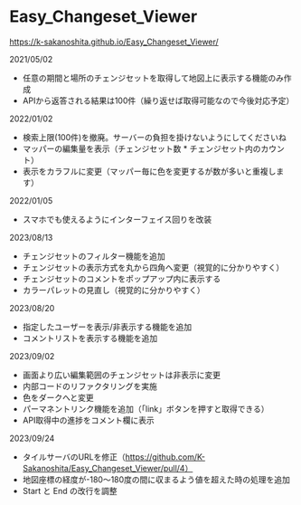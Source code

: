 # Easy_Changeset_Viewer
https://k-sakanoshita.github.io/Easy_Changeset_Viewer/

2021/05/02
* 任意の期間と場所のチェンジセットを取得して地図上に表示する機能のみ作成
* APIから返答される結果は100件（繰り返せば取得可能なので今後対応予定）

2022/01/02
* 検索上限(100件)を撤廃。サーバーの負担を掛けないようにしてくださいね
* マッパーの編集量を表示（チェンジセット数 * チェンジセット内のカウント）
* 表示をカラフルに変更（マッパー毎に色を変更するが数が多いと重複します）

2022/01/05
* スマホでも使えるようにインターフェイス回りを改装

2023/08/13
* チェンジセットのフィルター機能を追加
* チェンジセットの表示方式を丸から四角へ変更（視覚的に分かりやすく）
* チェンジセットのコメントをポップアップ内に表示する
* カラーパレットの見直し（視覚的に分かりやすく）

2023/08/20
* 指定したユーザーを表示/非表示する機能を追加
* コメントリストを表示する機能を追加

2023/09/02
* 画面より広い編集範囲のチェンジセットは非表示に変更
* 内部コードのリファクタリングを実施
* 色をダークへと変更
* パーマネントリンク機能を追加（「link」ボタンを押すと取得できる）
* API取得中の進捗をコメント欄に表示

2023/09/24
* タイルサーバのURLを修正（https://github.com/K-Sakanoshita/Easy_Changeset_Viewer/pull/4）
* 地図座標の経度が-180〜180度の間に収まるよう値を超えた時の処理を追加
* Start と End の改行を調整
